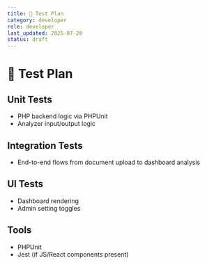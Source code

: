 ```yaml
---
title: 🧪 Test Plan
category: developer
role: developer
last_updated: 2025-07-20
status: draft
---
```

# 🧪 Test Plan

## Unit Tests
- PHP backend logic via PHPUnit
- Analyzer input/output logic

## Integration Tests
- End-to-end flows from document upload to dashboard analysis

## UI Tests
- Dashboard rendering
- Admin setting toggles

## Tools
- PHPUnit
- Jest (if JS/React components present)
